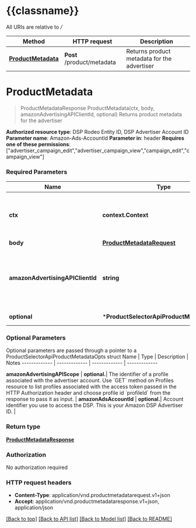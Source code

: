# {{classname}}

All URIs are relative to */*

Method | HTTP request | Description
------------- | ------------- | -------------
[**ProductMetadata**](ProductSelectorApi.md#ProductMetadata) | **Post** /product/metadata | Returns product metadata for the advertiser

# **ProductMetadata**
> ProductMetadataResponse ProductMetadata(ctx, body, amazonAdvertisingAPIClientId, optional)
Returns product metadata for the advertiser

  **Authorized resource type**: DSP Rodeo Entity ID, DSP Advertiser Account ID  **Parameter name**: Amazon-Ads-AccountId  **Parameter in**: header  **Requires one of these permissions**: [\"advertiser_campaign_edit\",\"advertiser_campaign_view\",\"campaign_edit\",\"campaign_view\"]

### Required Parameters

Name | Type | Description  | Notes
------------- | ------------- | ------------- | -------------
 **ctx** | **context.Context** | context for authentication, logging, cancellation, deadlines, tracing, etc.
  **body** | [**ProductMetadataRequest**](ProductMetadataRequest.md)|  | 
  **amazonAdvertisingAPIClientId** | **string**| The identifier of a client associated with a \&quot;Login with Amazon\&quot; account. | 
 **optional** | ***ProductSelectorApiProductMetadataOpts** | optional parameters | nil if no parameters

### Optional Parameters
Optional parameters are passed through a pointer to a ProductSelectorApiProductMetadataOpts struct
Name | Type | Description  | Notes
------------- | ------------- | ------------- | -------------


 **amazonAdvertisingAPIScope** | **optional.**| The identifier of a profile associated with the advertiser account. Use &#x60;GET&#x60; method on Profiles resource to list profiles associated with the access token passed in the HTTP Authorization header and choose profile id &#x60;profileId&#x60; from the response to pass it as input. | 
 **amazonAdsAccountId** | **optional.**| Account identifier you use to access the DSP. This is your Amazon DSP Advertiser ID. | 

### Return type

[**ProductMetadataResponse**](ProductMetadataResponse.md)

### Authorization

No authorization required

### HTTP request headers

 - **Content-Type**: application/vnd.productmetadatarequest.v1+json
 - **Accept**: application/vnd.productmetadataresponse.v1+json, application/json

[[Back to top]](#) [[Back to API list]](../README.md#documentation-for-api-endpoints) [[Back to Model list]](../README.md#documentation-for-models) [[Back to README]](../README.md)

